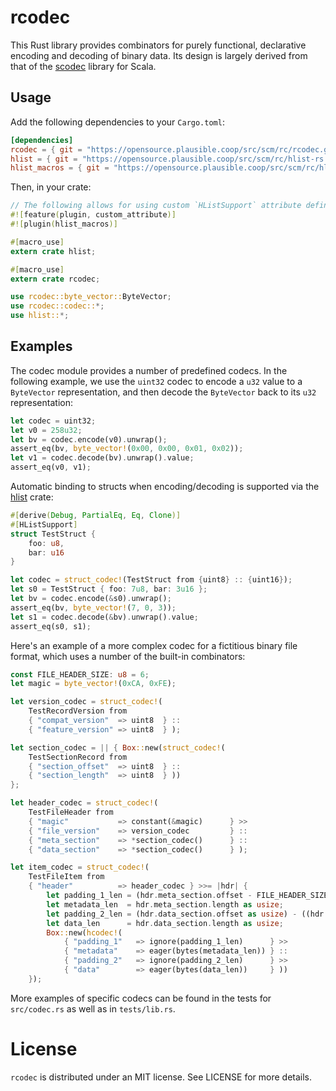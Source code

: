# rcodec

This Rust library provides combinators for purely functional, declarative encoding and decoding of binary data.  Its design is largely derived from that of the [scodec](https://github.com/scodec/scodec) library for Scala.

## Usage

Add the following dependencies to your `Cargo.toml`:

```toml
[dependencies]
rcodec = { git = "https://opensource.plausible.coop/src/scm/rc/rcodec.git" }
hlist = { git = "https://opensource.plausible.coop/src/scm/rc/hlist-rs.git" }
hlist_macros = { git = "https://opensource.plausible.coop/src/scm/rc/hlist-rs.git" }
```

Then, in your crate:

```rust
// The following allows for using custom `HListSupport` attribute defined in hlist_macros crate.
#![feature(plugin, custom_attribute)]
#![plugin(hlist_macros)]

#[macro_use]
extern crate hlist;

#[macro_use]
extern crate rcodec;

use rcodec::byte_vector::ByteVector;
use rcodec::codec::*;
use hlist::*;
```

## Examples

The codec module provides a number of predefined codecs.  In the following example, we use the `uint32` codec to encode a `u32` value to a `ByteVector` representation, and then decode the `ByteVector` back to its `u32` representation:

```rust
let codec = uint32;
let v0 = 258u32;
let bv = codec.encode(v0).unwrap();
assert_eq(bv, byte_vector!(0x00, 0x00, 0x01, 0x02));
let v1 = codec.decode(bv).unwrap().value;
assert_eq(v0, v1);
```

Automatic binding to structs when encoding/decoding is supported via the [hlist](https://opensource.plausible.coop/src/scm/rc/hlist-rs.git) crate:

```rust
#[derive(Debug, PartialEq, Eq, Clone)]
#[HListSupport]
struct TestStruct {
    foo: u8,
    bar: u16
}

let codec = struct_codec!(TestStruct from {uint8} :: {uint16});
let s0 = TestStruct { foo: 7u8, bar: 3u16 };
let bv = codec.encode(&s0).unwrap();
assert_eq(bv, byte_vector!(7, 0, 3));
let s1 = codec.decode(&bv).unwrap().value;
assert_eq(s0, s1);
```

Here's an example of a more complex codec for a fictitious binary file format, which uses a number of the built-in combinators:

```rust
const FILE_HEADER_SIZE: u8 = 6;
let magic = byte_vector!(0xCA, 0xFE);

let version_codec = struct_codec!(
    TestRecordVersion from
    { "compat_version"  => uint8  } ::
    { "feature_version" => uint8  } );

let section_codec = || { Box::new(struct_codec!(
    TestSectionRecord from
    { "section_offset"  => uint8  } ::
    { "section_length"  => uint8  } ))
};

let header_codec = struct_codec!(
    TestFileHeader from
    { "magic"           => constant(&magic)      } >>
    { "file_version"    => version_codec         } ::
    { "meta_section"    => *section_codec()      } ::
    { "data_section"    => *section_codec()      } );

let item_codec = struct_codec!(
    TestFileItem from
    { "header"          => header_codec } >>= |hdr| {
        let padding_1_len = (hdr.meta_section.offset - FILE_HEADER_SIZE) as usize;
        let metadata_len  = hdr.meta_section.length as usize;
        let padding_2_len = (hdr.data_section.offset as usize) - ((hdr.meta_section.offset as usize) + metadata_len);
        let data_len      = hdr.data_section.length as usize;
        Box::new(hcodec!(
            { "padding_1"   => ignore(padding_1_len)      } >>
            { "metadata"    => eager(bytes(metadata_len)) } ::
            { "padding_2"   => ignore(padding_2_len)      } >>
            { "data"        => eager(bytes(data_len))     } ))
    });
```

More examples of specific codecs can be found in the tests for `src/codec.rs` as well as in `tests/lib.rs`.

# License

`rcodec` is distributed under an MIT license.  See LICENSE for more details.
